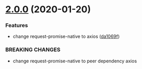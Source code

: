 # [2.0.0](https://github.com/hyrsky/checkout-psp-api/compare/v1.1.0...v2.0.0) (2020-01-20)


### Features

* change request-promise-native to axios ([da1069f](https://github.com/hyrsky/checkout-psp-api/commit/da1069fb5039dea3f04010a5980a0739c2ea77f7))


### BREAKING CHANGES

* change request-promise-native to peer dependency axios
